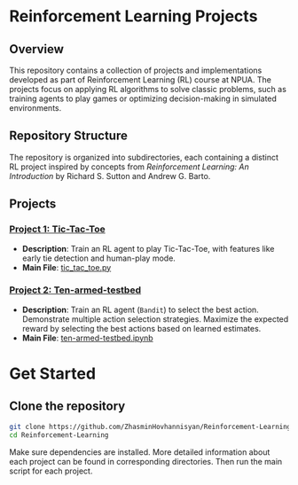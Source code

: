 # Reinforcement Learning Projects 

## Overview

This repository contains a collection of projects and implementations developed as part of Reinforcement Learning (RL) course at NPUA.
The projects focus on applying RL algorithms to solve classic problems, such as training agents to play games or optimizing decision-making in simulated environments.

## Repository Structure
The repository is organized into subdirectories, 
each containing a distinct RL project inspired by 
concepts from *Reinforcement Learning: An Introduction* by Richard S. Sutton and Andrew G. Barto.

## Projects 

### [Project 1: Tic-Tac-Toe](tic-tac-toe/)
- **Description**: Train an RL agent to play Tic-Tac-Toe, with features like early tie detection and human-play mode.
- **Main File**: [tic_tac_toe.py](tic-tac-toe/src/tic_tac_toe.py)

### [Project 2: Ten-armed-testbed](ten-armed-testbed/)
- **Description**: Train an RL agent (`Bandit`) to select the best action. Demonstrate multiple action selection strategies. Maximize the expected reward by selecting the best actions based on learned estimates.
- **Main File**: [ten-armed-testbed.ipynb](ten-armed-testbed/notebooks/ten_armed_testbed.ipynb)



# Get Started
## Clone the repository 
```bash 
git clone https://github.com/ZhasminHovhannisyan/Reinforcement-Learning.git
cd Reinforcement-Learning
```
Make sure dependencies are installed.
More detailed information about each project can be found in corresponding directories.
Then run the main script for each project.